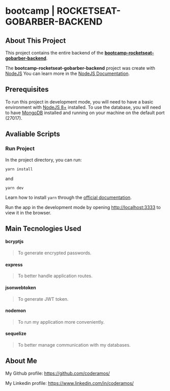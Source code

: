 # bootcamp | ROCKETSEAT-GOBARBER-BACKEND

## About This Project

This project contains the entire backend of the **[bootcamp-rocketseat-gobarber-backend](https://github.com/coderamos/bootcamp-rocketseat-gobarber-backend)**.

The **bootcamp-rocketseat-gobarber-backend** project was create with [NodeJS](https://nodejs.org/en/) You can learn more in the [NodeJS Documentation](https://nodejs.org/en/docs/).

## Prerequisites

To run this project in development mode, you will need to have a basic environment with [NodeJS 8+](https://nodejs.org/en/) installed. To use the database, you will need to have [MongoDB](https://www.mongodb.com/) installed and running on your machine on the default port (27017).

## Avaliable Scripts

### Run Project

In the project directory, you can run:

```
yarn install
```

and

```
yarn dev
```

Learn how to install `yarn` through the [official documentation](https://yarnpkg.com/pt-BR/docs/install).

Run the app in the development mode by opening [http://localhost:3333](http://localhost:3333) to view it in the browser.

## Main Tecnologies Used

<!-- #### axios

> To make queries on external API's. -->

#### bcryptjs

> To generate encrypted passwords.

<!-- #### cors

> To allow the backend application to be accessed from any address (in this case, to be accessed by the frontend). -->

<!-- #### dotenv

> To load environment variables form the `.env` file. -->

#### express

> To better handle application routes.

#### jsonwebtoken

> To generate JWT token.

<!-- #### mongodb

> To write application data. -->

<!-- #### mongoose

> To facilitate communication with the database using javascript syntax -->

#### nodemon

> To run my application more conveniently.

#### sequelize

> To better manage communication with my databases.

<!-- #### socket.io

> To communicate backend with the frontend in real-time. -->

## About Me

My Github profile: https://github.com/coderamos/

My Linkedin profile: https://www.linkedin.com/in/coderamos/
